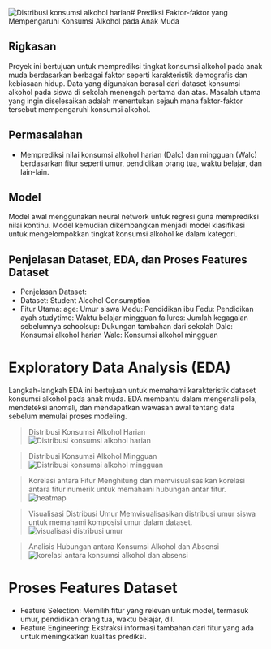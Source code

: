 ![Distribusi konsumsi alkohol harian](https://github.com/user-attachments/assets/1f4869db-9a52-4fa1-9edd-4d5266826562)# Prediksi Faktor-faktor yang Mempengaruhi Konsumsi Alkohol pada Anak Muda

## Rigkasan

Proyek ini bertujuan untuk memprediksi tingkat konsumsi alkohol pada anak muda berdasarkan berbagai faktor seperti karakteristik demografis dan kebiasaan hidup. Data yang digunakan berasal dari dataset konsumsi alkohol pada siswa di sekolah menengah pertama dan atas. Masalah utama yang ingin diselesaikan adalah menentukan sejauh mana faktor-faktor tersebut mempengaruhi konsumsi alkohol.

## Permasalahan

- Memprediksi nilai konsumsi alkohol harian (Dalc) dan mingguan (Walc) berdasarkan fitur seperti umur, pendidikan orang tua, waktu belajar, dan lain-lain.

## Model

Model awal menggunakan neural network untuk regresi guna memprediksi nilai kontinu.
Model kemudian dikembangkan menjadi model klasifikasi untuk mengelompokkan tingkat konsumsi alkohol ke dalam kategori.

## Penjelasan Dataset, EDA, dan Proses Features Dataset

- Penjelasan Dataset:
- Dataset: Student Alcohol Consumption
- Fitur Utama:
  age: Umur siswa
  Medu: Pendidikan ibu
  Fedu: Pendidikan ayah
  studytime: Waktu belajar mingguan
  failures: Jumlah kegagalan sebelumnya
  schoolsup: Dukungan tambahan dari sekolah
  Dalc: Konsumsi alkohol harian
  Walc: Konsumsi alkohol mingguan

# Exploratory Data Analysis (EDA)
Langkah-langkah EDA ini bertujuan untuk memahami karakteristik dataset konsumsi alkohol pada anak muda. EDA membantu dalam mengenali pola, mendeteksi anomali, dan mendapatkan wawasan awal tentang data sebelum memulai proses modeling.

> Distribusi Konsumsi Alkohol Harian
![Distribusi konsumsi alkohol harian](https://github.com/user-attachments/assets/7855dda3-682d-4a32-baac-c2cf207e0257)

> Distribusi Konsumsi Alkohol Mingguan
![Distribusi konsumsi alkohol mingguan](https://github.com/user-attachments/assets/0e83bbb8-499a-4c1e-b111-666f52dd7bd9)

> Korelasi antara Fitur
Menghitung dan memvisualisasikan korelasi antara fitur numerik untuk memahami hubungan antar fitur.
![heatmap](https://github.com/user-attachments/assets/5aa674f1-4705-4213-8d4c-63a8085df030)

> Visualisasi Distribusi Umur
Memvisualisasikan distribusi umur siswa untuk memahami komposisi umur dalam dataset.
![visualisasi distribusi umur](https://github.com/user-attachments/assets/5a784f0d-7aab-46de-b9a7-876e6c86b2dc)

>  Analisis Hubungan antara Konsumsi Alkohol dan Absensi
![korelasi antara konsumsi alkohol dan absensi](https://github.com/user-attachments/assets/ce754e9a-7547-4a9f-ba36-a6c9f99e0ec2)

# Proses Features Dataset
- Feature Selection: Memilih fitur yang relevan untuk model, termasuk umur, pendidikan orang tua, waktu belajar, dll.
- Feature Engineering: Ekstraksi informasi tambahan dari fitur yang ada untuk meningkatkan kualitas prediksi.
